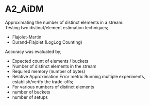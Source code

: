 # A2_AiDM

Approximating the number of distinct elements in a stream.\
Testing two distinct/element estimation techniques;
- Flajolet-Martin
- Durand-Flajolet (LogLog Counting)
 
Accuracy was evaluated by;
- Expected count of elements / buckets
- Number of distinct elements in the stream
- Required memory (number of bytes)
- Relative Approximation Error metric 
Running multiple experiments, establish/verify the trade-offs;
- For various numbers of distinct elements
- number of buckets
- number of setups 
